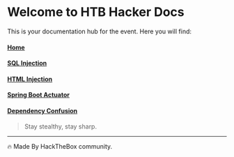 # Welcome to HTB Hacker Docs

This is your documentation hub for the event. Here you will find:

#### [Home](/README.md)
#### [SQL Injection](/Vulnerabilities/SQL_INJECTION.md)
#### [HTML Injection](/Vulnerabilities/HTML_INJECTION.md)
#### [Spring Boot Actuator](/Vulnerabilities/Spring_Boot_Actuator.md)
#### [Dependency Confusion](/Vulnerabilities/Dependency_Confusion.md)

> Stay stealthy, stay sharp.

---

🔥 Made By HackTheBox community.

